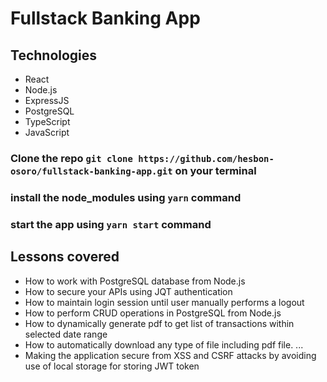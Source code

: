 # Fullstack Banking App

## Technologies

- React
- Node.js
- ExpressJS
- PostgreSQL
- TypeScript
- JavaScript

### Clone the repo `git clone https://github.com/hesbon-osoro/fullstack-banking-app.git` on your terminal

### install the node_modules using `yarn` command

### start the app using `yarn start` command

## Lessons covered

- How to work with PostgreSQL database from Node.js
- How to secure your APIs using JQT authentication
- How to maintain login session until user manually performs a logout
- How to perform CRUD operations in PostgreSQL from Node.js
- How to dynamically generate pdf to get list of transactions within selected date range
- How to automatically download any type of file including pdf file. ...
- Making the application secure from XSS and CSRF attacks by avoiding use of local storage for storing JWT token
